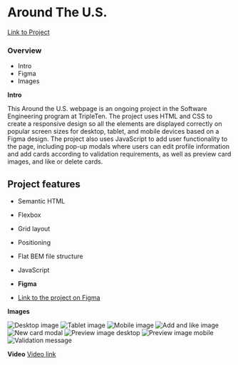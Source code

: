 # Around The U.S.

[Link to Project](https://maryeande.github.io/se_project_aroundtheus/)

### Overview

- Intro
- Figma
- Images

**Intro**

This Around the U.S. webpage is an ongoing project in the Software Engineering program at TripleTen. The project uses HTML and CSS to create a responsive design so all the elements are displayed correctly on popular screen sizes for desktop, tablet, and mobile devices based on a Figma design. The project also uses JavaScript to add user functionality to the page, including pop-up modals where users can edit profile information and add cards according to validation requirements, as well as preview card images, and like or delete cards.

## Project features

- Semantic HTML
- Flexbox
- Grid layout
- Positioning
- Flat BEM file structure
- JavaScript

- **Figma**

- [Link to the project on Figma](https://www.figma.com/file/ii4xxsJ0ghevUOcssTlHZv/Sprint-3%3A-Around-the-US?node-id=0%3A1)

**Images**

![Desktop image](./src/images/Desktop.png)
![Tablet image](./src/images/Tablet.png)
![Mobile image](./src/images/Mobile.png)
![Add and like image](./src/images/add-like-image.png)
![New card modal](./src/images/new-card-modal.png)
![Preview image desktop](./src/images/preview-desktop.png)
![Preview image mobile](./srcimages/src/preview-mobile.png)
![Validation message](./src/images/validation-message.png)

**Video**
[Video link](https://vimeo.com/908278887/20de5c5162?ts=2000&share=copy)

